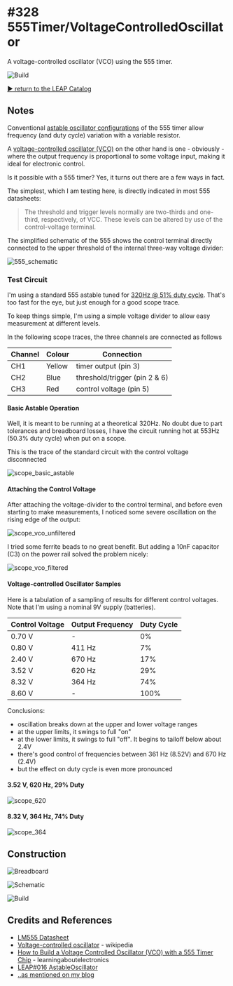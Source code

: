 # #328 555Timer/VoltageControlledOscillator

A voltage-controlled oscillator (VCO) using the 555 timer.

![Build](./assets/VoltageControlledOscillator_build.jpg?raw=true)

[:arrow_forward: return to the LEAP Catalog](http://leap.tardate.com)

## Notes

Conventional [astable oscillator configurations](../AstableOscillator) of the 555 timer allow frequency (and duty cycle)
variation with a variable resistor.

A [voltage-controlled oscillator (VCO)](https://en.wikipedia.org/wiki/Voltage-controlled_oscillator) on the other hand is one - obviously -
where the output frequency is proportional to some voltage input, making it ideal for electronic control.

Is it possible with a 555 timer? Yes, it turns out there are a few ways in fact.

The simplest, which I am testing here, is directly indicated in most 555 datasheets:

> The threshold and trigger levels normally are two-thirds and one-third, respectively, of VCC. These levels can be altered by use of the control-voltage  terminal.

The simplified schematic of the 555 shows the control terminal directly connected to the upper threshold of the internal three-way voltage divider:

![555_schematic](./assets/555_schematic.png?raw=true)


### Test Circuit

I'm using a standard 555 astable tuned for [320Hz @ 51% duty cycle](http://visual555.tardate.com/?mode=astable&r1=1&r2=22&c=0.1).
That's too fast for the eye, but just enough for a good scope trace.

To keep things simple, I'm using a simple voltage divider to allow easy measurement at different levels.

In the following scope traces, the three channels are connected as follows

| Channel | Colour | Connection                    |
|---------|--------|-------------------------------|
| CH1     | Yellow | timer output (pin 3)          |
| CH2     | Blue   | threshold/trigger (pin 2 & 6) |
| CH3     | Red    | control voltage (pin 5)       |


#### Basic Astable Operation

Well, it is meant to be running at a theoretical 320Hz. No doubt due to part tolerances and breadboard losses,
I have the circuit running hot at 553Hz (50.3% duty cycle) when put on a scope.

This is the trace of the standard circuit with the control voltage disconnected

![scope_basic_astable](./assets/scope_basic_astable.gif?raw=true)


#### Attaching the Control Voltage

After attaching the voltage-divider to the control terminal, and before even starting to make measurements,
I noticed some severe oscillation on the rising edge of the output:

![scope_vco_unfiltered](./assets/scope_vco_unfiltered.gif?raw=true)

I tried some ferrite beads to no great benefit. But adding a 10nF capacitor (C3) on the power rail solved the problem nicely:

![scope_vco_filtered](./assets/scope_vco_filtered.gif?raw=true)

#### Voltage-controlled Oscillator Samples

Here is a tabulation of a sampling of results for different control voltages.
Note that I'm using a nominal 9V supply (batteries).


| Control Voltage | Output Frequency | Duty Cycle |
|-----------------|------------------|------------|
| 0.70 V          |      -           |    0%      |
| 0.80 V          |      411 Hz      |    7%      |
| 2.40 V          |      670 Hz      |   17%      |
| 3.52 V          |      620 Hz      |   29%      |
| 8.32 V          |      364 Hz      |   74%      |
| 8.60 V          |       -          |  100%      |

Conclusions:

* oscillation breaks down at the upper and lower voltage ranges
* at the upper limits, it swings to full "on"
* at the lower limits, it swings to full "off". It begins to tailoff below about 2.4V
* there's good control of frequencies between 361 Hz (8.52V) and 670 Hz (2.4V)
* but the effect on duty cycle is even more pronounced

#### 3.52 V, 620 Hz, 29% Duty

![scope_620](./assets/scope_620.gif?raw=true)

#### 8.32 V, 364 Hz, 74% Duty

![scope_364](./assets/scope_364.gif?raw=true)


## Construction

![Breadboard](./assets/VoltageControlledOscillator_bb.jpg?raw=true)

![Schematic](./assets/VoltageControlledOscillator_schematic.jpg?raw=true)

![Build](./assets/VoltageControlledOscillator_build.jpg?raw=true)

## Credits and References
* [LM555 Datasheet](http://www.futurlec.com/Linear/LM555CN.shtml)
* [Voltage-controlled oscillator](https://en.wikipedia.org/wiki/Voltage-controlled_oscillator) - wikipedia
* [How to Build a Voltage Controlled Oscillator (VCO) with a 555 Timer Chip](http://www.learningaboutelectronics.com/Articles/Voltage-controlled-oscillator-VCO-circuit-with-a-555-timer.php) - learningaboutelectronics
* [LEAP#016 AstableOscillator](../AstableOscillator)
* [..as mentioned on my blog](http://blog.tardate.com/2017/08/leap328-555-timer-vco.html)
